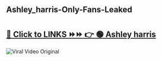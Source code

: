 
 ## Ashley_harris-Only-Fans-Leaked

# <h2><a href="https://clipsfans.com/Ashley_harris&ref=git">🔗 Click to LINKS ⏩⏩ 👉 🟢 Ashley harris </a></h2>

<a href="https://clipsfans.com/Ashley_harris&ref=git" rel="nofollow" data-target="animated-image.originalLink"><img src="https://i.ibb.co.com/xMMVF88/686577567.gif" alt="Viral Video Original" style="max-width: 100%; display: inline-block;" data-target="animated-image.originalImage"></a>
